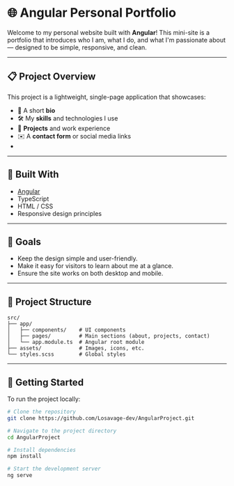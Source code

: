 # 🌐 Angular Personal Portfolio

Welcome to my personal website built with **Angular**! This mini-site is a portfolio that introduces who I am, what I do, and what I'm passionate about — designed to be simple, responsive, and clean.

---

## 📋 Project Overview

This project is a lightweight, single-page application that showcases:
- 👤 A short **bio**
- 🛠️ My **skills** and technologies I use
- 💼 **Projects** and work experience
- ✉️ A **contact form** or social media links
- 
---

## 🚀 Built With

- [Angular](https://angular.io/)
- TypeScript
- HTML / CSS
- Responsive design principles

---

## 🌟 Goals

- Keep the design simple and user-friendly.
- Make it easy for visitors to learn about me at a glance.
- Ensure the site works on both desktop and mobile.

---

## 📁 Project Structure

```plaintext
src/
├── app/
│   ├── components/    # UI components
│   ├── pages/         # Main sections (about, projects, contact)
│   └── app.module.ts  # Angular root module
├── assets/            # Images, icons, etc.
└── styles.scss        # Global styles
```

---

## 🔧 Getting Started

To run the project locally:

```bash
# Clone the repository
git clone https://github.com/Losavage-dev/AngularProject.git

# Navigate to the project directory
cd AngularProject

# Install dependencies
npm install

# Start the development server
ng serve
